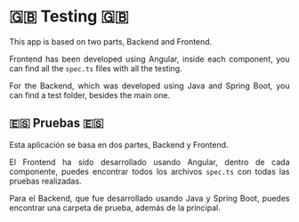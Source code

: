 <div align="justify">

# 🇬🇧 Testing 🇬🇧

This app is based on two parts, Backend and Frontend.

Frontend has been developed using Angular, inside each component, you can find all the `spec.ts` files with all the testing.

For the Backend, which was developed using Java and Spring Boot, you can find a test folder, besides the main one.

## 🇪🇸 Pruebas 🇪🇸

Esta aplicación se basa en dos partes, Backend y Frontend.

El Frontend ha sido desarrollado usando Angular, dentro de cada componente, puedes encontrar todos los archivos `spec.ts` con todas las pruebas realizadas.

Para el Backend, que fue desarrollado usando Java y Spring Boot, puedes encontrar una carpeta de prueba, además de la principal.


</div>
